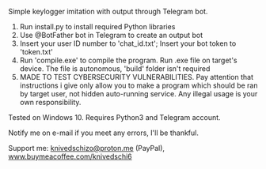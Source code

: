 Simple keylogger imitation with output through Telegram bot.

1. Run install.py to install required Python libraries
2. Use @BotFather bot in Telegram to create an output bot
3. Insert your user ID number to 'chat_id.txt'; Insert your bot token to 'token.txt'
4. Run 'compile.exe' to compile the program. Run .exe file on target's device. The file is autonomous, 'build' folder isn't required
5. MADE TO TEST CYBERSECURITY VULNERABILITIES. Pay attention that instructions i give only allow you to make a program which should be ran by target user, not hidden auto-running service. Any illegal usage is your own responsibility.

Tested on Windows 10.
Requires Python3 and Telegram account.

Notify me on e-mail if you meet any errors, I'll be thankful.

Support me: knivedschizo@proton.me (PayPal), www.buymeacoffee.com/knivedschi6
